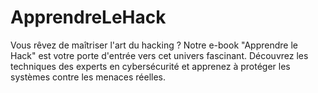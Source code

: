# ApprendreLeHack
Vous rêvez de maîtriser l'art du hacking ? Notre e-book "Apprendre le Hack" est votre porte d'entrée vers cet univers fascinant. Découvrez les techniques des experts en cybersécurité et apprenez à protéger les systèmes contre les menaces réelles. 
